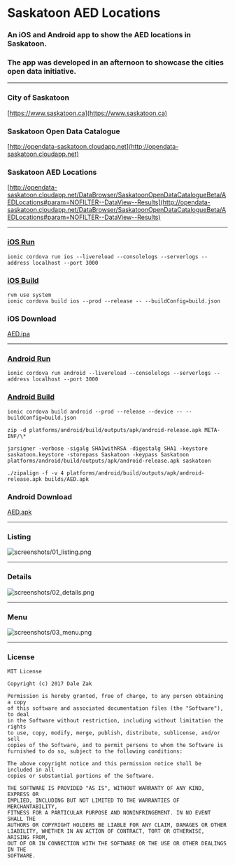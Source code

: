 # Saskatoon AED Locations
### An iOS and Android app to show the AED locations in Saskatoon.

### The app was developed in an afternoon to showcase the cities open data initiative.

---

### City of Saskatoon
[https://www.saskatoon.ca](https://www.saskatoon.ca)

### Saskatoon Open Data Catalogue
[http://opendata-saskatoon.cloudapp.net](http://opendata-saskatoon.cloudapp.net)

### Saskatoon AED Locations
[http://opendata-saskatoon.cloudapp.net/DataBrowser/SaskatoonOpenDataCatalogueBeta/AEDLocations#param=NOFILTER--DataView--Results](http://opendata-saskatoon.cloudapp.net/DataBrowser/SaskatoonOpenDataCatalogueBeta/AEDLocations#param=NOFILTER--DataView--Results)

---

### [iOS Run](http://ionicframework.com/docs/cli/cordova/run/)
```
ionic cordova run ios --livereload --consolelogs --serverlogs --address localhost --port 3000
```

### [iOS Build](http://ionicframework.com/docs/cli/cordova/build/)
```
rvm use system
ionic cordova build ios --prod --release -- --buildConfig=build.json
```

### iOS Download
[AED.ipa](builds/AED.ipa)

---

### [Android Run](http://ionicframework.com/docs/cli/cordova/run/)
```
ionic cordova run android --livereload --consolelogs --serverlogs --address localhost --port 3000
```

### [Android Build](http://ionicframework.com/docs/cli/cordova/build/)
```
ionic cordova build android --prod --release --device -- --buildConfig=build.json
```
```
zip -d platforms/android/build/outputs/apk/android-release.apk META-INF/\*
```
```
jarsigner -verbose -sigalg SHA1withRSA -digestalg SHA1 -keystore saskatoon.keystore -storepass Saskatoon -keypass Saskatoon platforms/android/build/outputs/apk/android-release.apk saskatoon
```
```
./zipalign -f -v 4 platforms/android/build/outputs/apk/android-release.apk builds/AED.apk
```

### Android Download
[AED.apk](builds/AED.apk)

---

### Listing
![screenshots/01_listing.png](screenshots/01_listing.png)

---

### Details
![screenshots/02_details.png](screenshots/02_details.png)

---

### Menu
![screenshots/03_menu.png](screenshots/03_menu.png)

---

### License
```
MIT License

Copyright (c) 2017 Dale Zak

Permission is hereby granted, free of charge, to any person obtaining a copy
of this software and associated documentation files (the "Software"), to deal
in the Software without restriction, including without limitation the rights
to use, copy, modify, merge, publish, distribute, sublicense, and/or sell
copies of the Software, and to permit persons to whom the Software is
furnished to do so, subject to the following conditions:

The above copyright notice and this permission notice shall be included in all
copies or substantial portions of the Software.

THE SOFTWARE IS PROVIDED "AS IS", WITHOUT WARRANTY OF ANY KIND, EXPRESS OR
IMPLIED, INCLUDING BUT NOT LIMITED TO THE WARRANTIES OF MERCHANTABILITY,
FITNESS FOR A PARTICULAR PURPOSE AND NONINFRINGEMENT. IN NO EVENT SHALL THE
AUTHORS OR COPYRIGHT HOLDERS BE LIABLE FOR ANY CLAIM, DAMAGES OR OTHER
LIABILITY, WHETHER IN AN ACTION OF CONTRACT, TORT OR OTHERWISE, ARISING FROM,
OUT OF OR IN CONNECTION WITH THE SOFTWARE OR THE USE OR OTHER DEALINGS IN THE
SOFTWARE.
```
